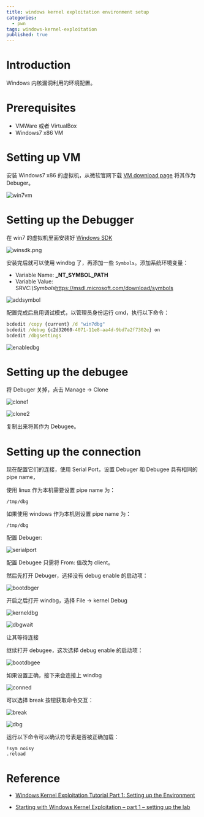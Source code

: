 ```yaml
---
title: windows kernel exploitation environment setup
categories:
  - pwn
tags: windows-kernel-exploitation
published: true
---
```


# Introduction

Windows 内核漏洞利用的环境配置。

# Prerequisites

- VMWare 或者 VirtualBox
- Windows7 x86 VM

# Setting up VM

安装 Windows7 x86 的虚拟机，从微软官网下载 [VM download page](https://developer.microsoft.com/en-us/microsoft-edge/tools/vms/)
将其作为 Debuger。

![win7vm]({{site.baseurl}}/images/win7vm.png)

# Setting up the Debugger

在 win7 的虚拟机里面安装好 [Windows SDK](https://developer.microsoft.com/en-us/windows/downloads/windows-10-sdk)

![winsdk.png]({{site.baseurl}}/images/winsdk.png)

安装完后就可以使用 windbg 了，再添加一些 `Symbols`。添加系统环境变量：

- Variable Name: **_NT_SYMBOL_PATH**
- Variable Value: SRV*C:\Symbols*https://msdl.microsoft.com/download/symbols

![addsymbol]({{site.baseurl}}/images/addsymbol.png)

配置完成后启用调试模式，以管理员身份运行 cmd，执行以下命令：

```cmd
bcdedit /copy {current} /d "win7dbg"
bcdedit /debug {c2d32060-4071-11e8-aa4d-9bd7a2f7302e} on
bcdedit /dbgsettings
```

![enabledbg]({{site.baseurl}}/images/enabledbg.png)

# Setting up the debugee

将 Debuger 关掉，点击 Manage -> Clone

![clone1]({{site.baseurl}}/images/clone1.png)

![clone2]({{site.baseurl}}/images/clone2.png)

复制出来将其作为 Debugee。

# Setting up the connection

现在配置它们的连接，使用 Serial Port，设置 Debuger 和 Debugee 具有相同的 pipe name，

使用 linux 作为本机需要设置 pipe name 为：

```
/tmp/dbg
```

如果使用 windows 作为本机则设置 pipe name 为：

```
/tmp/dbg
```

配置 Debuger:

![serialport]({{site.baseurl}}/images/serialport.png)

配置 Debugee 只需将 From: 值改为 client。

然后先打开 Debuger，选择没有 debug enable 的启动项：

![bootdbger]({{site.baseurl}}/images/bootdbger.png)

开启之后打开 windbg，选择 File -> kernel Debug

![kerneldbg]({{site.baseurl}}/images/kerneldbg.png)

![dbgwait]({{site.baseurl}}/images/dbgwait.png)

让其等待连接

继续打开 debugee，这次选择 debug enable 的启动项：

![bootdbgee]({{site.baseurl}}/images/bootdbgee.png)

如果设置正确，接下来会连接上 windbg

![conned]({{site.baseurl}}/images/conned.png)

可以选择 break 按钮获取命令交互：

![break]({{site.baseurl}}/images/break.png)

![dbg]({{site.baseurl}}/images/dbg.png)

运行以下命令可以确认符号表是否被正确加载：

```
!sym noisy
.reload
```

# Reference

- [Windows Kernel Exploitation Tutorial Part 1: Setting up the Environment](https://rootkits.xyz/blog/2017/06/kernel-setting-up/)

- [Starting with Windows Kernel Exploitation – part 1 – setting up the lab](https://hshrzd.wordpress.com/2017/05/28/starting-with-windows-kernel-exploitation-part-1-setting-up-the-lab/)
